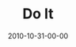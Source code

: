---
layout: message
category: message
series: "Game Change"
title: "Do It"
date: 2010-10-31-00-00
message_id: 644
audio: "http://s3.amazonaws.com/crossroadsaudiomessages/gamechange04.mp3"
audio-duration: "58:22"
program: "http://s3.amazonaws.com/crossroads-media/media/legacy/documents/10_30-31_10Program.pdf"
description: "Brian Tome talks about being faithful to what God has called us to do."
video: "https://s3.amazonaws.com/crossroadsvideomessages/gamechange04.mp4"
video-duration: "58:30"
video-image: "http://s3.amazonaws.com/crossroads-media/images/legacy/content/gamechange04_still.jpg"
flag: "N"
---